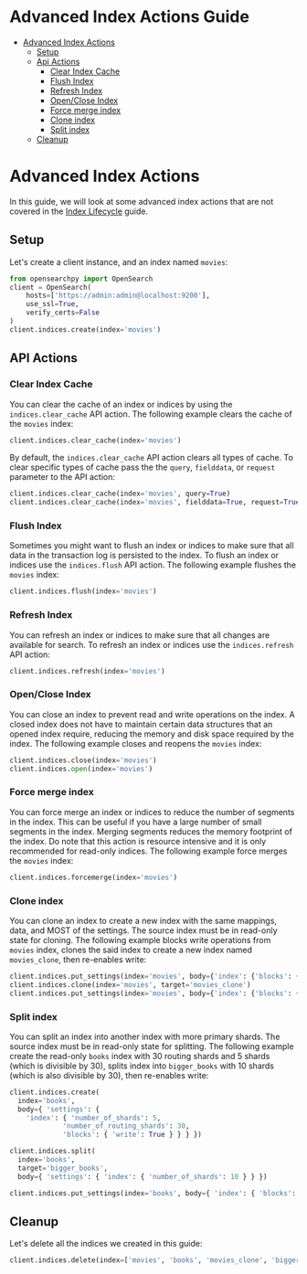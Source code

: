 # Advanced Index Actions Guide
- [Advanced Index Actions](#advanced-index-actions)
  - [Setup](#setup)
  - [Api Actions](#api-actions)
    - [Clear Index Cache](#clear-index-cache)
    - [Flush Index](#flush-index)
    - [Refresh Index](#refresh-index)
    - [Open/Close Index](#open-close-index)
    - [Force merge index](#force-merge-index)
    - [Clone index](#clone-index)
    - [Split index](#split-index)
  - [Cleanup](#cleanup)
# Advanced Index Actions

In this guide, we will look at some advanced index actions that are not covered in the [Index Lifecycle](index_lifecycle.md) guide.

## Setup

Let's create a client instance, and an index named `movies`:

```python
from opensearchpy import OpenSearch
client = OpenSearch(
    hosts=['https://admin:admin@localhost:9200'],
    use_ssl=True,
    verify_certs=False
)
client.indices.create(index='movies')
```

## API Actions

### Clear Index Cache

You can clear the cache of an index or indices by using the `indices.clear_cache` API action. The following example clears the cache of the `movies` index:

```python
client.indices.clear_cache(index='movies')
```

By default, the `indices.clear_cache` API action clears all types of cache. To clear specific types of cache pass the the `query`, `fielddata`, or `request` parameter to the API action:

```python
client.indices.clear_cache(index='movies', query=True)
client.indices.clear_cache(index='movies', fielddata=True, request=True)
```

### Flush Index

Sometimes you might want to flush an index or indices to make sure that all data in the transaction log is persisted to the index. To flush an index or indices use the `indices.flush` API action. The following example flushes the `movies` index:

```python
client.indices.flush(index='movies')
```

### Refresh Index

You can refresh an index or indices to make sure that all changes are available for search. To refresh an index or indices use the `indices.refresh` API action:

```python
client.indices.refresh(index='movies')
```

### Open/Close Index

You can close an index to prevent read and write operations on the index. A closed index does not have to maintain certain data structures that an opened index require, reducing the memory and disk space required by the index. The following example closes and reopens the `movies` index:

```python
client.indices.close(index='movies')
client.indices.open(index='movies')
```

### Force merge index

You can force merge an index or indices to reduce the number of segments in the index. This can be useful if you have a large number of small segments in the index. Merging segments reduces the memory footprint of the index. Do note that this action is resource intensive and it is only recommended for read-only indices. The following example force merges the `movies` index:

```python
client.indices.forcemerge(index='movies')
```

### Clone index

You can clone an index to create a new index with the same mappings, data, and MOST of the settings. The source index must be in read-only state for cloning. The following example blocks write operations from `movies` index, clones the said index to create a new index named `movies_clone`, then re-enables write:

```python
client.indices.put_settings(index='movies', body={'index': {'blocks': {'write': True}}})
client.indices.clone(index='movies', target='movies_clone')
client.indices.put_settings(index='movies', body={'index': {'blocks': {'write': False}}})
```

### Split index

You can split an index into another index with more primary shards. The source index must be in read-only state for splitting. The following example create the read-only `books` index with 30 routing shards and 5 shards (which is divisible by 30), splits index into `bigger_books` with 10 shards (which is also divisible by 30), then re-enables write:

```python
client.indices.create(
  index='books',
  body={ 'settings': {
    'index': { 'number_of_shards': 5,
             'number_of_routing_shards': 30,
             'blocks': { 'write': True } } } })

client.indices.split(
  index='books',
  target='bigger_books',
  body={ 'settings': { 'index': { 'number_of_shards': 10 } } })

client.indices.put_settings(index='books', body={ 'index': { 'blocks': { 'write': False } } })
```

## Cleanup

Let's delete all the indices we created in this guide:

```python
client.indices.delete(index=['movies', 'books', 'movies_clone', 'bigger_books'])
```
